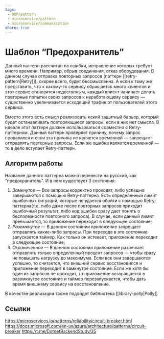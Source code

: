 ```yaml
---
tags:
 - OOP/pattern
 - microservice/pattern
 - microservice/communication
share: true
---
```

# Шаблон “Предохранитель”
Данный паттерн рассчитан на ошибки, исправление которых требует много времени. Например, обрыв соединения, отказ оборудования. В данном случае отправка повторных запросов (паттерн [[retry-pattern|Retry]]), скорее всего, будет бессмысленна. А если к тому же представить, что к какому-то сервису обращается много клиентов и этот сервис становится недоступным, каждый клиент начинает делать повторные попытки своих запросов к неработающему сервису — существенно увеличивается исходящий трафик от пользователей этого сервиса.

Вместо этого есть смысл реализовать некий защитный барьер, который будет останавливать повторяющиеся запросы, если в них нет смысла. В идеале этот паттерн должен использоваться совместно с Retry-паттерном. Данный паттерн проверяет причину, почему запрос провалился и если эта причина не является временной — запрещает отправлять повторные запросы. Если же ошибка является временной — то в дело вступает Retry-паттерн.

## Алгоритм работы
Название данного паттерна можно перевести на русский, как “предохранитель”. И в нем существует 3 состояния:
1. *Замкнутое* — Все запросы корректно проходят, либо успешно завершаются с помощью Retry-паттерна. Есть определенный лимит ошибочных ситуаций, которые не удается обойти с помощью Retry-паттерна(т.е. либо даже после повторных запросов приходит ошибочный результат, либо код ошибки сразу дает понять о бесполезности повторного запроса). В случае, если данный лимит превышается, то приложение переходит в следующее состояние;
1. *Разомкнутое* — В данном состоянии приложение запрещает отправлять какие-либо запросы. При переходе в это состояние запускается таймер. Как только он истекает, приложение переходит в следующее состояние;
1. *Ограниченное* — В данном состоянии приложение разрешает отправлять только определенный процент запросов — чтобы сразу не повышать нагрузку до максимума. Если все они завершаются успешно, то считается, что внешний сервис восстановился и приложение переходит в замкнутое состояние. Если же хотя бы один из запросов не проходит, то приложение возвращается в разомкнутое состояние и таймер перезапускается, чтобы дать время внешнему сервису на восстановление.

В качестве реализации также подойдет библиотека [[library-polly|Polly]]
## Ссылки
https://microservices.io/patterns/reliability/circuit-breaker.html
https://docs.microsoft.com/en-us/azure/architecture/patterns/circuit-breaker
https://t.me/DotnetBackendStudy/35